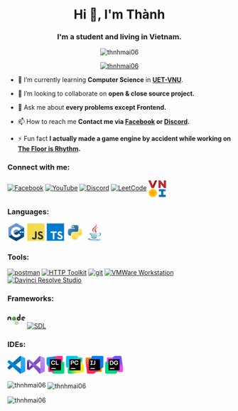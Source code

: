 <h1 align="center">Hi 👋, I'm Thành</h1>
<h3 align="center">I'm a student and living in Vietnam.</h3>

<p align="center"> <img src="https://komarev.com/ghpvc/?username=thnhmai06&label=Profile%20views&color=0e75b6&style=flat-square" alt="thnhmai06" /> </p>
<p align="center"> <a href="https://github.com/ryo-ma/github-profile-trophy"><img src="https://github-profile-trophy.vercel.app/?username=thnhmai06&theme=radical&row=1" alt="thnhmai06" /></a> </p>

- 🌱 I’m currently learning **Computer Science** in [**UET-VNU**](https://uet.vnu.edu.vn/).

- 👯 I’m looking to collaborate on **open & close source project.**

- 💬 Ask me about **every problems except Frontend.**

- 📫 How to reach me **Contact me via [Facebook](https://www.facebook.com/thnhmai06) or [Discord](https://discord.com/users/384282911479693313).**

- ⚡ Fun fact **I actually made a game engine by accident while working on [The Floor is Rhythm](https://youtu.be/1eFJ12o5hNc).**

<h3 align="left">Connect with me:</h3>
<p align="left">
<a href="https://fb.com/thnhmai06" target="blank"><img align="center" src="https://upload.wikimedia.org/wikipedia/commons/thumb/b/b9/2023_Facebook_icon.svg/2048px-2023_Facebook_icon.svg.png" alt="Facebook" height="40" width="40" /></a>
<a href="https://www.youtube.com/@thnhmai06" target="blank"><img align="center" src="https://upload.wikimedia.org/wikipedia/commons/e/ef/Youtube_logo.png"  height="40" width="40" alt="YouTube" /></a>
<a href="https://discord.com/users/384282911479693313" target="blank"><img align="center" src="https://upload.wikimedia.org/wikipedia/fr/thumb/4/4f/Discord_Logo_sans_texte.svg/1818px-Discord_Logo_sans_texte.svg.png" alt="Discord" height="40" width="40" /></a>
<a href="https://www.leetcode.com/thnhmai06" target="blank"><img align="center" src="https://upload.wikimedia.org/wikipedia/commons/8/8e/LeetCode_Logo_1.png" height="40" width="40" alt="LeetCode"/></a>
<a href="https://oj.vnoi.info/user/MaiThanh1342" target="blank"><img align="center" src="bin/vnoi.png" alt="VNOI" height="40" width="40" /></a>
</p>

<h3 align="left">Languages:</h3>
<p align="left">
<a href="https://cplusplus.com/" target="_blank" rel="noreferrer"><img src="https://raw.githubusercontent.com/devicons/devicon/master/icons/cplusplus/cplusplus-original.svg" alt="cplusplus" width="40" height="40"/></a>
<a href="https://developer.mozilla.org/docs/Web/JavaScript" target="_blank" rel="noreferrer"><img src="https://raw.githubusercontent.com/devicons/devicon/master/icons/javascript/javascript-original.svg" alt="javascript" width="40" height="40"/></a>
<a href="https://www.typescriptlang.org/" target="_blank" rel="noreferrer"><img src="https://raw.githubusercontent.com/devicons/devicon/master/icons/typescript/typescript-original.svg" alt="typescript" width="40" height="40"/></a>
<a href="https://www.python.org" target="_blank" rel="noreferrer"><img src="https://raw.githubusercontent.com/devicons/devicon/master/icons/python/python-original.svg" alt="python" width="40" height="40"/></a>
<a href="https://www.java.com/" target="_blank" rel="noreferrer"><img src="https://raw.githubusercontent.com/devicons/devicon/master/icons/java/java-original.svg" alt="java" width="40" height="40"/></a>
</p>

<h3 align="left">Tools:</h3>
<p align="left">
<a href="https://postman.com" target="_blank" rel="noreferrer"><img src="https://www.vectorlogo.zone/logos/getpostman/getpostman-icon.svg" alt="postman" width="40" height="40"/></a>
<a href="https://httptoolkit.com/" target="_blank" rel="noreferrer"><img src="https://avatars.githubusercontent.com/u/39777515?s=280&v=4" alt="HTTP Toolkit" width="40" height="40"/></a>
<a href="https://git-scm.com/" target="_blank" rel="noreferrer"><img src="https://www.vectorlogo.zone/logos/git-scm/git-scm-icon.svg" alt="git" width="40" height="40"/></a> 
<a href="https://www.vmware.com/products/workstation-pro.html" target="_blank" rel="noreferrer"><img src="https://upload.wikimedia.org/wikipedia/commons/thumb/5/5a/Vmware_workstation_16_icon.svg/1200px-Vmware_workstation_16_icon.svg.png" alt="VMWare Workstation" width="40" height="40"/></a>
<a href="https://www.blackmagicdesign.com/products/davinciresolve/" target="_blank" rel="noreferrer"><img src="https://upload.wikimedia.org/wikipedia/commons/4/4d/DaVinci_Resolve_Studio.png" alt="Davinci Resolve Studio" width="40" height="40"/></a>
</p>

<h3 align="left">Frameworks:</h3>
<p align="left">
<a href="https://nodejs.org" target="_blank" rel="noreferrer"><img src="https://raw.githubusercontent.com/devicons/devicon/master/icons/nodejs/nodejs-original-wordmark.svg" alt="nodejs" width="40" height="40"/></a> 
<a href="https://www.libsdl.org/" target="_blank" rel="noreferrer"><img src="https://upload.wikimedia.org/wikipedia/commons/1/16/Simple_DirectMedia_Layer%2C_Logo.svg" alt="SDL" width="60" height="40"/></a>
</p>

<h3 align="left">IDEs:</h3>
<p align="left">
<a href="https://code.visualstudio.com/" target="_blank" rel="noreferrer"><img src="https://raw.githubusercontent.com/devicons/devicon/master/icons/vscode/vscode-original.svg" alt="Visual Studio Code" width="40" height="40"/></a>
<a href="https://visualstudio.microsoft.com/" target="_blank" rel="noreferrer"><img src="https://raw.githubusercontent.com/devicons/devicon/master/icons/visualstudio/visualstudio-original.svg" alt="Visual Studio" width="40" height="40"/></a>
<a href="https://www.jetbrains.com/clion/" target="_blank" rel="noreferrer"><img src="https://raw.githubusercontent.com/devicons/devicon/master/icons/clion/clion-original.svg" alt="CLion" width="40" height="40"/></a>
<a href="https://www.jetbrains.com/pycharm/" target="_blank" rel="noreferrer"><img src="https://raw.githubusercontent.com/devicons/devicon/master/icons/pycharm/pycharm-original.svg" alt="PyCharm" width="40" height="40"/></a>
<a href="https://www.jetbrains.com/idea/" target="_blank" rel="noreferrer"><img src="https://raw.githubusercontent.com/devicons/devicon/master/icons/intellij/intellij-original.svg" alt="IntelliJ IDEA" width="40" height="40"/></a>
<a href="https://www.jetbrains.com/datagrip/" target="_blank" rel="noreferrer"><img src="https://raw.githubusercontent.com/devicons/devicon/master/icons/datagrip/datagrip-original.svg" alt="DataGrip" width="40" height="40"/></a>
</p>

<p><img align="left" src="https://github-readme-stats.vercel.app/api/top-langs?username=thnhmai06&show_icons=true&theme=dark&locale=en&layout=compact" alt="thnhmai06" /></p>
<p>&nbsp;<img align="center" src="https://github-readme-stats.vercel.app/api?username=thnhmai06&show_icons=true&theme=dark&locale=en" alt="thnhmai06" /></p>
<p><img align="center" src="https://github-readme-streak-stats.herokuapp.com/?user=thnhmai06&theme=dark" alt="thnhmai06" /></p>
